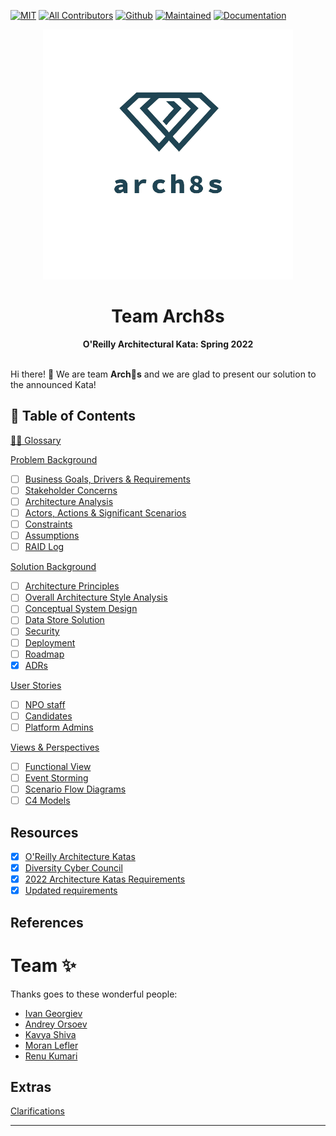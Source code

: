 [![MIT](https://img.shields.io/badge/License-MIT-orange)](LICENSE)
[![All Contributors](https://img.shields.io/badge/All_Contributors-2-orange.svg)](#team-)
[![Github](https://img.shields.io/badge/Github-arch8s/spring_2022-orange)](https://github.com/arch8s/spring-2022)
[![Maintained](https://img.shields.io/badge/Maintained-yes-orange)](https://github.com/arch8s/spring-2022)
[![Documentation](https://img.shields.io/badge/Documentation-in_progress-orange)](https://github.com/arch8s/spring-2022)

<div align='center'>
  <img src="assets/images/arch8s.png" alt="Arch8s"/>
  <h1>Team <strong>Arch8s</strong></h1>
  <b>O'Reilly Architectural Kata: Spring 2022</b>
</div>

<br />

Hi there! 👋 We are team <b title="Archistratigs">Arch🎱s</b> and we are glad to present our solution to the announced Kata!

## 📖 Table of Contents

[🧑‍🚀 Glossary](Glossary.md)

[Problem Background](1.Problem/README.md)

- [ ] [Business Goals, Drivers & Requirements](1.Problem/1.1.BusinessGoalsDriversAndRequirements.md)
- [ ] [Stakeholder Concerns](1.Problem/1.2.StakeholderConcerns.md)
- [ ] [Architecture Analysis](1.Problem/1.3.ArchitectureAnalysis.md)
- [ ] [Actors, Actions & Significant Scenarios](1.Problem/1.4.ActorsActionsAndSignificantScenarios.md)
- [ ] [Constraints](1.Problem/1.5.Constraints.md)
- [ ] [Assumptions](1.Problem/1.6.Assumptions.md)
- [ ] [RAID Log](1.Problem/1.7.RAID.md)

[Solution Background](2.Solution/README.md)

- [ ] [Architecture Principles](2.Solution/2.1.ArchitecturePrinciples.md)
- [ ] [Overall Architecture Style Analysis](2.Solution/2.2.ArchitectureCharacteristics.md)
- [ ] [Conceptual System Design](2.Solution/Conceptual.md)
- [ ] [Data Store Solution](2.Solution/DataStore.md)
- [ ] [Security](2.Solution/Security.md)
- [ ] [Deployment](2.Solution/Deployment.md)
- [ ] [Roadmap](2.Solution/Roadmap.md)
- [x] [ADRs](5.ADRs/README.md)

[User Stories](3.UserStories/README.md)

- [ ] [NPO staff](3.UserStories/NPO/Staff/CRUD.md)
- [ ] [Candidates](3.UserStories/Candidate/CRUD.md)
- [ ] [Platform Admins](3.UserStories/Platform/Admin/CRUD.md)

[Views & Perspectives](4.Views/README.md)

- [ ] [Functional View](4.Views/FunctionalView/README.md)
- [ ] [Event Storming](4.Views/EventStorming/README.md)
- [ ] [Scenario Flow Diagrams](4.Views/Scenarios/README.md)
- [ ] [C4 Models](4.Views/C4Models/README.md)

## Resources <a href='#' id='resources'></a>

- [x] [O'Reilly Architecture Katas](https://learning.oreilly.com/featured/architectural-katas/)
- [x] [Diversity Cyber Council](https://www.diversitycybercouncil.com/)
- [x] [2022 Architecture Katas Requirements](assets/docs/diversitycybercouncilkatarequirements20221653334648065.pdf)
- [x] [Updated requirements](https://docs.google.com/document/d/1XjEpcGJ87xYg1eWN9eE0_tH7te5HcVAgPvoONLHY4qQ/edit?usp=sharing)

## References

# Team ✨

Thanks goes to these wonderful people:

- [Ivan Georgiev](https://www.linkedin.com/in/ivan-georgiev-859b219/)
- [Andrey Orsoev](https://www.linkedin.com/in/andreyorsoev)
- [Kavya Shiva](https://www.linkedin.com/in/kavyashiva)
- [Moran Lefler](https://www.linkedin.com/in/moranlefler/)
- [Renu Kumari](https://www.linkedin.com/in/renu-kumari-827b8293/)

## Extras

[Clarifications](Clarifications.md)

---
